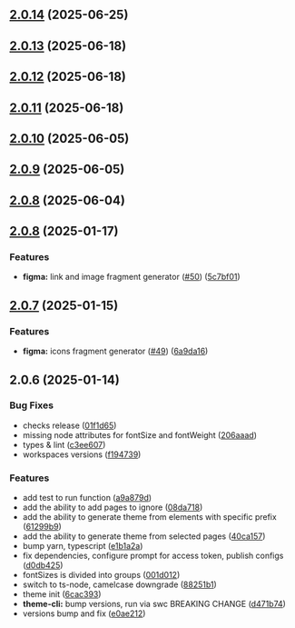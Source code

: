 

## [2.0.14](https://github.com/atls/figma/compare/@atls/figma-theme-cli@2.0.13...@atls/figma-theme-cli@2.0.14) (2025-06-25)






## [2.0.13](https://github.com/atls/figma/compare/@atls/figma-theme-cli@2.0.13...@atls/figma-theme-cli@2.0.13) (2025-06-18)






## [2.0.12](https://github.com/atls/figma/compare/@atls/figma-theme-cli@2.0.11...@atls/figma-theme-cli@2.0.12) (2025-06-18)






## [2.0.11](https://github.com/atls/figma/compare/@atls/figma-theme-cli@2.0.10...@atls/figma-theme-cli@2.0.11) (2025-06-18)






## [2.0.10](https://github.com/atls/figma/compare/@atls/figma-theme-cli@2.0.9...@atls/figma-theme-cli@2.0.10) (2025-06-05)






## [2.0.9](https://github.com/atls/figma/compare/@atls/figma-theme-cli@2.0.8...@atls/figma-theme-cli@2.0.9) (2025-06-05)






## [2.0.8](https://github.com/atls/figma/compare/@atls/figma-theme-cli@2.0.8...@atls/figma-theme-cli@2.0.8) (2025-06-04)






## [2.0.8](https://github.com/atls/figma/compare/@atls/figma-theme-cli@2.0.7...@atls/figma-theme-cli@2.0.8) (2025-01-17)


### Features


* **figma:** link and image fragment generator ([#50](https://github.com/atls/figma/issues/50)) ([5c7bf01](https://github.com/atls/figma/commit/5c7bf013046f44d038a763f9ee2d8ad263c2a69f))



## [2.0.7](https://github.com/atls/figma/compare/@atls/figma-theme-cli@2.0.6...@atls/figma-theme-cli@2.0.7) (2025-01-15)

### Features

- **figma:** icons fragment generator ([#49](https://github.com/atls/figma/issues/49)) ([6a9da16](https://github.com/atls/figma/commit/6a9da16b8312ff8a5ea2cb2d46f506f8927b0e3c))

## 2.0.6 (2025-01-14)

### Bug Fixes

- checks release ([01f1d65](https://github.com/atls/figma/commit/01f1d6554c5656ffb66fbe16cb4bd09275d6eed6))
- missing node attributes for fontSize and fontWeight ([206aaad](https://github.com/atls/figma/commit/206aaad8502581f393e8c59f0df1b18c04c06508))
- types & lint ([c3ee607](https://github.com/atls/figma/commit/c3ee607aab083d1560bda7dfc4c3cc524c72bd29))
- workspaces versions ([f194739](https://github.com/atls/figma/commit/f1947396015b90ce5dbb913549f9ff6bb13059b8))

### Features

- add test to run function ([a9a879d](https://github.com/atls/figma/commit/a9a879dc2698a82f87f308fcfab7e61c87ef352b))
- add the ability to add pages to ignore ([08da718](https://github.com/atls/figma/commit/08da7182c3f3ce14310e4df7c5145ed2a63e5d37))
- add the ability to generate theme from elements with specific prefix ([61299b9](https://github.com/atls/figma/commit/61299b9e055dbdf5e9d4b531439a4b83e769a8f2))
- add the ability to generate theme from selected pages ([40ca157](https://github.com/atls/figma/commit/40ca15751478a6f201c3616fe67b119e2fa3e0cf))
- bump yarn, typescript ([e1b1a2a](https://github.com/atls/figma/commit/e1b1a2a25b01264a3ac1494e5b8724ddce600a52))
- fix dependencies, configure prompt for access token, publish configs ([d0db425](https://github.com/atls/figma/commit/d0db42522e5a90b1da9a81afd633ea1cd59002fa))
- fontSizes is divided into groups ([001d012](https://github.com/atls/figma/commit/001d0129ba274124e0a953722a50ae5cd80c9f6b))
- switch to ts-node, camelcase downgrade ([88251b1](https://github.com/atls/figma/commit/88251b1656f9d21b72a54f797e17a3649d87b540))
- theme init ([6cac393](https://github.com/atls/figma/commit/6cac3930022e053698eff0ba1db398f652894eb6))
- **theme-cli:** bump versions, run via swc BREAKING CHANGE ([d471b74](https://github.com/atls/figma/commit/d471b74484839bb96dc4002a327cbad51af58171))
- versions bump and fix ([e0ae212](https://github.com/atls/figma/commit/e0ae2123cfe154812d7050e93e2fb150e1a3c331))
